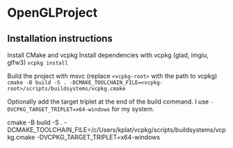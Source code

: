 # OpenGLProject

## Installation instructions

Install CMake and vcpkg
Install dependencies with vcpkg (glad, imgiu, glfw3) `vcpkg install`

Build the project with msvc (replace `<vcpkg-root>` with the path to vcpkg) `cmake -B build -S . -DCMAKE_TOOLCHAIN_FILE=<vcpkg-root>/scripts/buildsystems/vcpkg.cmake`

Optionally add the target triplet at the end of the build command. I use `-DVCPKG_TARGET_TRIPLET=x64-windows` for my system.

cmake -B build -S . -DCMAKE_TOOLCHAIN_FILE=/c/Users/kplat/vcpkg/scripts/buildsystems/vcpkg.cmake -DVCPKG_TARGET_TRIPLET=x64-windows
